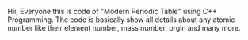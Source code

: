 Hii, Everyone this is code of "Modern Periodic Table" using C++ Programming.
The code is basically show all details about any atomic number like their element number, mass number, orgin and many more.
